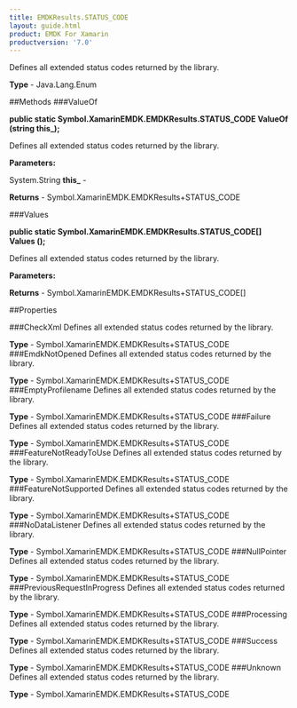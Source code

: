 ```yaml
---
title: EMDKResults.STATUS_CODE
layout: guide.html
product: EMDK For Xamarin 
productversion: '7.0' 
---
```

Defines all extended status codes returned by the library.

**Type** - Java.Lang.Enum

##Methods
###ValueOf

**public static Symbol.XamarinEMDK.EMDKResults.STATUS_CODE ValueOf (string this_);**

Defines all extended status codes returned by the library.

**Parameters:**

System.String **this_**  - 
        

**Returns** - Symbol.XamarinEMDK.EMDKResults+STATUS_CODE

###Values

**public static Symbol.XamarinEMDK.EMDKResults.STATUS_CODE[] Values ();**

Defines all extended status codes returned by the library.

**Parameters:**

**Returns** - Symbol.XamarinEMDK.EMDKResults+STATUS_CODE[]

##Properties

###CheckXml
Defines all extended status codes returned by the library.

**Type** - Symbol.XamarinEMDK.EMDKResults+STATUS_CODE
###EmdkNotOpened
Defines all extended status codes returned by the library.

**Type** - Symbol.XamarinEMDK.EMDKResults+STATUS_CODE
###EmptyProfilename
Defines all extended status codes returned by the library.

**Type** - Symbol.XamarinEMDK.EMDKResults+STATUS_CODE
###Failure
Defines all extended status codes returned by the library.

**Type** - Symbol.XamarinEMDK.EMDKResults+STATUS_CODE
###FeatureNotReadyToUse
Defines all extended status codes returned by the library.

**Type** - Symbol.XamarinEMDK.EMDKResults+STATUS_CODE
###FeatureNotSupported
Defines all extended status codes returned by the library.

**Type** - Symbol.XamarinEMDK.EMDKResults+STATUS_CODE
###NoDataListener
Defines all extended status codes returned by the library.

**Type** - Symbol.XamarinEMDK.EMDKResults+STATUS_CODE
###NullPointer
Defines all extended status codes returned by the library.

**Type** - Symbol.XamarinEMDK.EMDKResults+STATUS_CODE
###PreviousRequestInProgress
Defines all extended status codes returned by the library.

**Type** - Symbol.XamarinEMDK.EMDKResults+STATUS_CODE
###Processing
Defines all extended status codes returned by the library.

**Type** - Symbol.XamarinEMDK.EMDKResults+STATUS_CODE
###Success
Defines all extended status codes returned by the library.

**Type** - Symbol.XamarinEMDK.EMDKResults+STATUS_CODE
###Unknown
Defines all extended status codes returned by the library.

**Type** - Symbol.XamarinEMDK.EMDKResults+STATUS_CODE
